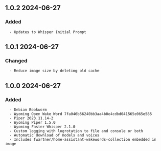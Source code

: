 ## 1.0.2 2024-06-27 <dave at tiredofit dot ca>

   ### Added
      - Updates to Whisper Initial Prompt


## 1.0.1 2024-06-27 <dave at tiredofit dot ca>

   ### Changed
      - Reduce image size by deleting old cache


## 1.0.0 2024-06-27 <dave at tiredofit dot ca>

   ### Added
      - Debian Bookworm
      - Wyoming Open Wake Word 7fa046b56240bb3aa4b0e4cdbd041565e065e585
      - Piper 2023.11.14-2
      - Wyoming Piper 1.5.0
      - Wyoming Faster Whisper 2.1.0
      - Custom logging with logrotation to file and console or both
      - Automatic download of models and voices
      - Includes fwartner/home-assistant-wakewords-collection embedded in image




